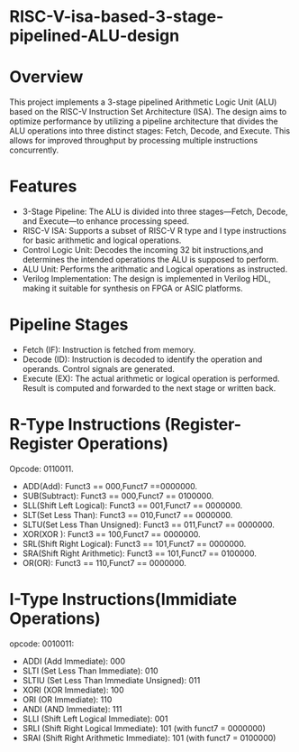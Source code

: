 # RISC-V-isa-based-3-stage-pipelined-ALU-design

# Overview
This project implements a 3-stage pipelined Arithmetic Logic Unit (ALU) based on the RISC-V Instruction Set Architecture (ISA). The design aims to optimize performance by utilizing a pipeline architecture that divides the ALU operations into three distinct stages: Fetch, Decode, and Execute. This allows for improved throughput by processing multiple instructions concurrently.

# Features 
- 3-Stage Pipeline: The ALU is divided into three stages—Fetch, Decode, and Execute—to enhance processing speed.
- RISC-V ISA: Supports a subset of RISC-V R type and I type instructions for basic arithmetic and logical operations.
- Control Logic Unit: Decodes the incoming 32 bit instructions,and determines the intended operations the ALU is supposed to perform.
- ALU Unit: Performs the arithmatic and Logical operations as instructed.
- Verilog Implementation: The design is implemented in Verilog HDL, making it suitable for synthesis on FPGA or ASIC platforms.
# Pipeline Stages
- Fetch (IF): Instruction is fetched from memory.
- Decode (ID): Instruction is decoded to identify the operation and operands.
Control signals are generated.
- Execute (EX): The actual arithmetic or logical operation is performed.
Result is computed and forwarded to the next stage or written back.

# R-Type Instructions (Register-Register Operations)
Opcode: 0110011.

- ADD(Add): Funct3 == 000,Funct7 ==0000000.
- SUB(Subtract):	 Funct3 ==        000,Funct7 ==	     0100000.
- SLL(Shift Left Logical):  Funct3 ==         	001,Funct7 ==	     0000000.
- SLT(Set Less Than):	 Funct3 ==           010,Funct7 ==	     0000000.
- SLTU(Set Less Than Unsigned):	 Funct3 ==	          011,Funct7 ==	     0000000.
- XOR(XOR ):	 Funct3 ==	            100,Funct7 ==	     0000000.
- SRL(Shift Right Logical):	 Funct3 ==	            101,Funct7 ==    	 0000000.
- SRA(Shift Right Arithmetic):	 Funct3 ==	            101,Funct7 ==	     0100000.
- OR(OR):	 Funct3 ==	            110,Funct7 ==	     0000000.

# I-Type Instructions(Immidiate Operations)
opcode: 0010011:

- ADDI (Add Immediate): 000
- SLTI (Set Less Than Immediate): 010
- SLTIU (Set Less Than Immediate Unsigned): 011
- XORI (XOR Immediate): 100
- ORI (OR Immediate): 110
- ANDI (AND Immediate): 111
- SLLI (Shift Left Logical Immediate): 001
- SRLI (Shift Right Logical Immediate): 101 (with funct7 = 0000000)
- SRAI (Shift Right Arithmetic Immediate): 101 (with funct7 = 0100000)


